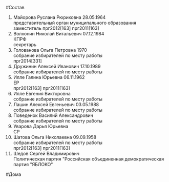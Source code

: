 #Состав  
1. Майорова Руслана Рюриковна 28.05.1964  
    представительный орган муниципального образования  
    заместитель прг2012[163] прг2011[163]  
2. Волхонин Николай Витальевич 07.12.1984  
    КПРФ  
    секретарь  
3. Голованова Ольга Петровна 1970  
    собрание избирателей по месту работы  
    прг2014[331]  
4. Дружинин Алексей Иванович 17.10.1989  
    собрание избирателей по месту работы  
5. Илле Галина Юрьевна 06.11.1962  
    ЕР  
    прг2012[163] прг2011[163]  
6. Илле Евгения Викторовна  
    собрание избирателей по месту работы  
7. Лашин Алексей Евгеньевич 03.05.1988  
    собрание избирателей по месту работы  
8. Поведенок Василий Александрович  
    собрание избирателей по месту работы  
9. Уварова Дарья Юрьевна  
    СР  
10. Шатова Ольга Николаевна 09.09.1958  
    собрание избирателей по месту работы  
    прг2012[163] прг2011[163]  
11. Шедов Сергей Владимирович  
    Политическая партия "Российская объединенная демократическая партия "ЯБЛОКО"  
  
#Дома  
